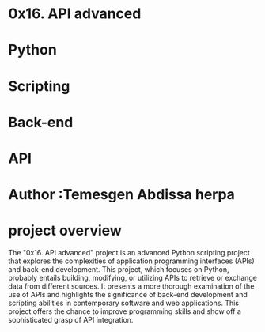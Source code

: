 # 0x16. API advanced
# Python
# Scripting
# Back-end
# API
# Author :Temesgen Abdissa herpa
# project overview
The "0x16. API advanced" project is an advanced Python scripting project that explores the complexities of application programming interfaces (APIs) and back-end development. This project, which focuses on Python, probably entails building, modifying, or utilizing APIs to retrieve or exchange data from different sources. It presents a more thorough examination of the use of APIs and highlights the significance of back-end development and scripting abilities in contemporary software and web applications. This project offers the chance to improve programming skills and show off a sophisticated grasp of API integration.
